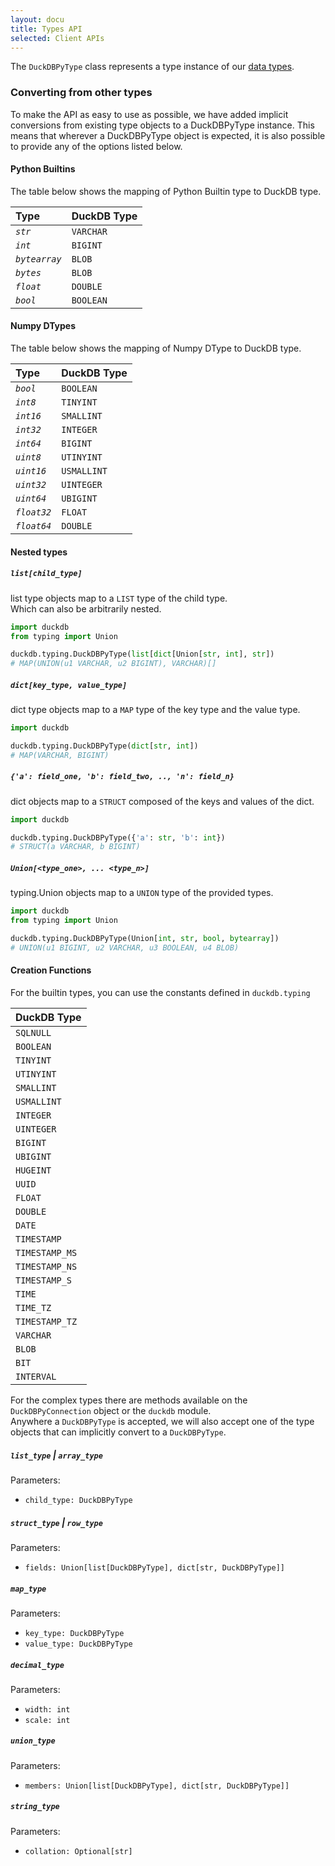```yaml
---
layout: docu
title: Types API
selected: Client APIs
---
```


The `DuckDBPyType` class represents a type instance of our [data types](../../sql/data_types/overview).

### Converting from other types

To make the API as easy to use as possible, we have added implicit conversions from existing type objects to a DuckDBPyType instance.
This means that wherever a DuckDBPyType object is expected, it is also possible to provide any of the options listed below.

#### Python Builtins
The table below shows the mapping of Python Builtin type to DuckDB type.

| Type          | DuckDB Type |
| :------------ | :---------- |
| *`str`*       | `VARCHAR`   |
| *`int`*       | `BIGINT`    |
| *`bytearray`* | `BLOB`      |
| *`bytes`*     | `BLOB`      |
| *`float`*     | `DOUBLE`    |
| *`bool`*      | `BOOLEAN`   |

#### Numpy DTypes  
The table below shows the mapping of Numpy DType to DuckDB type.

| Type        | DuckDB Type |
| :---------- | :---------- |
| *`bool`*    | `BOOLEAN`   |
| *`int8`*    | `TINYINT`   |
| *`int16`*   | `SMALLINT`  |
| *`int32`*   | `INTEGER`   |
| *`int64`*   | `BIGINT`    |
| *`uint8`*   | `UTINYINT`  |
| *`uint16`*  | `USMALLINT` |
| *`uint32`*  | `UINTEGER`  |
| *`uint64`*  | `UBIGINT`   |
| *`float32`* | `FLOAT`     |
| *`float64`* | `DOUBLE`    |

#### Nested types

##### *`list[child_type]`*  
list type objects map to a `LIST` type of the child type.  
Which can also be arbitrarily nested.  
```python
import duckdb
from typing import Union

duckdb.typing.DuckDBPyType(list[dict[Union[str, int], str])
# MAP(UNION(u1 VARCHAR, u2 BIGINT), VARCHAR)[]
```

##### *`dict[key_type, value_type]`*  
dict type objects map to a `MAP` type of the key type and the value type.  
```python
import duckdb

duckdb.typing.DuckDBPyType(dict[str, int])
# MAP(VARCHAR, BIGINT)
```

##### *`{'a': field_one, 'b': field_two, .., 'n': field_n}`*  
dict objects map to a `STRUCT` composed of the keys and values of the dict.  
```python
import duckdb

duckdb.typing.DuckDBPyType({'a': str, 'b': int})
# STRUCT(a VARCHAR, b BIGINT)
```

##### *`Union[<type_one>, ... <type_n>]`*  
typing.Union objects map to a `UNION` type of the provided types.  
```python
import duckdb
from typing import Union

duckdb.typing.DuckDBPyType(Union[int, str, bool, bytearray])
# UNION(u1 BIGINT, u2 VARCHAR, u3 BOOLEAN, u4 BLOB)
```

#### Creation Functions

For the builtin types, you can use the constants defined in `duckdb.typing`

| DuckDB Type    |
| :------------- |
| `SQLNULL`      |
| `BOOLEAN`      |
| `TINYINT`      |
| `UTINYINT`     |
| `SMALLINT`     |
| `USMALLINT`    |
| `INTEGER`      |
| `UINTEGER`     |
| `BIGINT`       |
| `UBIGINT`      |
| `HUGEINT`      |
| `UUID`         |
| `FLOAT`        |
| `DOUBLE`       |
| `DATE`         |
| `TIMESTAMP`    |
| `TIMESTAMP_MS` |
| `TIMESTAMP_NS` |
| `TIMESTAMP_S`  |
| `TIME`         |
| `TIME_TZ`      |
| `TIMESTAMP_TZ` |
| `VARCHAR`      |
| `BLOB`         |
| `BIT`          |
| `INTERVAL`     |

For the complex types there are methods available on the `DuckDBPyConnection` object or the `duckdb` module.  
Anywhere a `DuckDBPyType` is accepted, we will also accept one of the type objects that can implicitly convert to a `DuckDBPyType`.

##### `list_type` | `array_type`  
Parameters:  
- `child_type: DuckDBPyType`

##### `struct_type` | `row_type`  
Parameters:  
- `fields: Union[list[DuckDBPyType], dict[str, DuckDBPyType]]`

##### `map_type`
Parameters:  
- `key_type: DuckDBPyType`
- `value_type: DuckDBPyType`

##### `decimal_type`
Parameters:  
- `width: int`
- `scale: int`

##### `union_type`
Parameters:  
- `members: Union[list[DuckDBPyType], dict[str, DuckDBPyType]]`

##### `string_type`
Parameters:
- `collation: Optional[str]`
